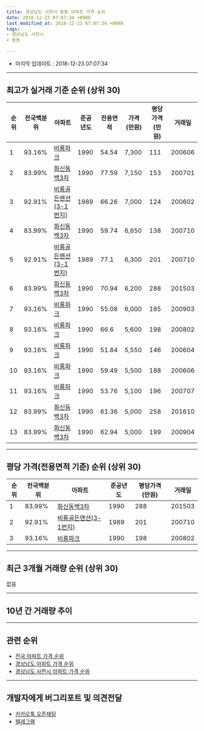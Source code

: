 ```yaml
---
title: 경상남도 사천시 동동 아파트 가격 순위
date: 2018-12-23 07:07:34 +0900
last_modified_at: 2018-12-23 07:07:34 +0900
tags:
- 경상남도 사천시
- 동동

---
```


* 마지막 업데이트 : 2018-12-23 07:07:34

---

## 최고가 실거래 기준 순위 (상위 30)


|순위|전국백분위|아파트|준공년도|전용면적|가격(만원)|평당가격(만원)|거래일|
|---|---|---|---|---|---|---|---|
|1|93.16%|[비룡파크](https://search.naver.com/search.naver?query=%EA%B2%BD%EC%83%81%EB%82%A8%EB%8F%84+%EC%82%AC%EC%B2%9C%EC%8B%9C+%EB%8F%99%EB%8F%99+%EB%B9%84%EB%A3%A1%ED%8C%8C%ED%81%AC)|1990|54.54|7,300|111|200606|
|2|83.99%|[화신동백3차](https://search.naver.com/search.naver?query=%EA%B2%BD%EC%83%81%EB%82%A8%EB%8F%84+%EC%82%AC%EC%B2%9C%EC%8B%9C+%EB%8F%99%EB%8F%99+%ED%99%94%EC%8B%A0%EB%8F%99%EB%B0%B13%EC%B0%A8)|1990|77.59|7,150|153|200701|
|3|92.91%|[비룡골든맨션(3-1번지)](https://search.naver.com/search.naver?query=%EA%B2%BD%EC%83%81%EB%82%A8%EB%8F%84+%EC%82%AC%EC%B2%9C%EC%8B%9C+%EB%8F%99%EB%8F%99+%EB%B9%84%EB%A3%A1%EA%B3%A8%EB%93%A0%EB%A7%A8%EC%85%98%283-1%EB%B2%88%EC%A7%80%29)|1989|66.26|7,000|124|200602|
|4|83.99%|[화신동백3차](https://search.naver.com/search.naver?query=%EA%B2%BD%EC%83%81%EB%82%A8%EB%8F%84+%EC%82%AC%EC%B2%9C%EC%8B%9C+%EB%8F%99%EB%8F%99+%ED%99%94%EC%8B%A0%EB%8F%99%EB%B0%B13%EC%B0%A8)|1990|59.74|6,650|138|200710|
|5|92.91%|[비룡골든맨션(3-1번지)](https://search.naver.com/search.naver?query=%EA%B2%BD%EC%83%81%EB%82%A8%EB%8F%84+%EC%82%AC%EC%B2%9C%EC%8B%9C+%EB%8F%99%EB%8F%99+%EB%B9%84%EB%A3%A1%EA%B3%A8%EB%93%A0%EB%A7%A8%EC%85%98%283-1%EB%B2%88%EC%A7%80%29)|1989|77.1|6,300|201|200710|
|6|83.99%|[화신동백3차](https://search.naver.com/search.naver?query=%EA%B2%BD%EC%83%81%EB%82%A8%EB%8F%84+%EC%82%AC%EC%B2%9C%EC%8B%9C+%EB%8F%99%EB%8F%99+%ED%99%94%EC%8B%A0%EB%8F%99%EB%B0%B13%EC%B0%A8)|1990|70.94|6,200|288|201503|
|7|93.16%|[비룡파크](https://search.naver.com/search.naver?query=%EA%B2%BD%EC%83%81%EB%82%A8%EB%8F%84+%EC%82%AC%EC%B2%9C%EC%8B%9C+%EB%8F%99%EB%8F%99+%EB%B9%84%EB%A3%A1%ED%8C%8C%ED%81%AC)|1990|55.08|6,000|185|200903|
|8|93.16%|[비룡파크](https://search.naver.com/search.naver?query=%EA%B2%BD%EC%83%81%EB%82%A8%EB%8F%84+%EC%82%AC%EC%B2%9C%EC%8B%9C+%EB%8F%99%EB%8F%99+%EB%B9%84%EB%A3%A1%ED%8C%8C%ED%81%AC)|1990|66.6|5,600|198|200802|
|9|93.16%|[비룡파크](https://search.naver.com/search.naver?query=%EA%B2%BD%EC%83%81%EB%82%A8%EB%8F%84+%EC%82%AC%EC%B2%9C%EC%8B%9C+%EB%8F%99%EB%8F%99+%EB%B9%84%EB%A3%A1%ED%8C%8C%ED%81%AC)|1990|51.84|5,550|146|200604|
|10|93.16%|[비룡파크](https://search.naver.com/search.naver?query=%EA%B2%BD%EC%83%81%EB%82%A8%EB%8F%84+%EC%82%AC%EC%B2%9C%EC%8B%9C+%EB%8F%99%EB%8F%99+%EB%B9%84%EB%A3%A1%ED%8C%8C%ED%81%AC)|1990|59.49|5,500|188|200606|
|11|93.16%|[비룡파크](https://search.naver.com/search.naver?query=%EA%B2%BD%EC%83%81%EB%82%A8%EB%8F%84+%EC%82%AC%EC%B2%9C%EC%8B%9C+%EB%8F%99%EB%8F%99+%EB%B9%84%EB%A3%A1%ED%8C%8C%ED%81%AC)|1990|53.76|5,100|196|200707|
|12|83.99%|[화신동백3차](https://search.naver.com/search.naver?query=%EA%B2%BD%EC%83%81%EB%82%A8%EB%8F%84+%EC%82%AC%EC%B2%9C%EC%8B%9C+%EB%8F%99%EB%8F%99+%ED%99%94%EC%8B%A0%EB%8F%99%EB%B0%B13%EC%B0%A8)|1990|61.36|5,000|258|201610|
|13|83.99%|[화신동백3차](https://search.naver.com/search.naver?query=%EA%B2%BD%EC%83%81%EB%82%A8%EB%8F%84+%EC%82%AC%EC%B2%9C%EC%8B%9C+%EB%8F%99%EB%8F%99+%ED%99%94%EC%8B%A0%EB%8F%99%EB%B0%B13%EC%B0%A8)|1990|62.94|5,000|199|200904|


---

## 평당 가격(전용면적 기준) 순위 (상위 30)


|순위|전국백분위|아파트|준공년도|평당가격(만원)|거래일|
|---|---|---|---|---|---|
|1|83.99%|[화신동백3차](https://search.naver.com/search.naver?query=%EA%B2%BD%EC%83%81%EB%82%A8%EB%8F%84+%EC%82%AC%EC%B2%9C%EC%8B%9C+%EB%8F%99%EB%8F%99+%ED%99%94%EC%8B%A0%EB%8F%99%EB%B0%B13%EC%B0%A8)|1990|288|201503|
|2|92.91%|[비룡골든맨션(3-1번지)](https://search.naver.com/search.naver?query=%EA%B2%BD%EC%83%81%EB%82%A8%EB%8F%84+%EC%82%AC%EC%B2%9C%EC%8B%9C+%EB%8F%99%EB%8F%99+%EB%B9%84%EB%A3%A1%EA%B3%A8%EB%93%A0%EB%A7%A8%EC%85%98%283-1%EB%B2%88%EC%A7%80%29)|1989|201|200710|
|3|93.16%|[비룡파크](https://search.naver.com/search.naver?query=%EA%B2%BD%EC%83%81%EB%82%A8%EB%8F%84+%EC%82%AC%EC%B2%9C%EC%8B%9C+%EB%8F%99%EB%8F%99+%EB%B9%84%EB%A3%A1%ED%8C%8C%ED%81%AC)|1990|198|200802|


---

## 최근 3개월 거래량 순위 (상위 30)

없음

---

## 10년 간 거래량 추이


<div style="width:100%;">
    <canvas id="deal_progress" height="250"></canvas>
</div>

<script>
new Chart(document.getElementById("deal_progress"), {
    type: 'line',
    data: {
        labels: ['200812','200901','200902','200903','200904','200905','200906','200907','200908','200909','200910','200911','200912','201001','201002','201003','201004','201005','201006','201007','201008','201009','201010','201011','201012','201101','201102','201103','201104','201105','201106','201107','201108','201109','201110','201111','201112','201201','201202','201203','201204','201205','201206','201207','201208','201209','201210','201211','201212','201301','201302','201303','201304','201305','201306','201307','201308','201309','201310','201311','201312','201401','201402','201403','201404','201405','201406','201407','201408','201409','201410','201411','201412','201501','201502','201503','201504','201505','201506','201507','201508','201509','201510','201511','201512','201601','201602','201603','201604','201605','201606','201607','201608','201609','201610','201611','201612','201701','201702','201703','201704','201705','201706','201707','201708','201709','201710','201711','201712','201801','201802','201803','201804','201805','201806','201807','201808','201809','201810','201811','201812'],
        datasets: [{
            label: '실거래 수',
            pointRadius: 1,
            data: [1, 1, 0, 1, 1, 0, 1, 0, 0, 0, 2, 0, 1, 0, 0, 2, 0, 0, 0, 0, 0, 1, 0, 0, 0, 0, 0, 3, 0, 0, 0, 1, 0, 0, 0, 1, 0, 0, 1, 0, 1, 2, 1, 1, 1, 0, 2, 0, 1, 0, 0, 1, 1, 0, 0, 0, 1, 1, 0, 1, 0, 1, 0, 0, 0, 0, 0, 0, 0, 0, 0, 2, 0, 0, 0, 1, 1, 1, 1, 1, 1, 0, 0, 1, 0, 0, 0, 2, 0, 1, 2, 0, 0, 1, 1, 2, 1, 0, 1, 1, 0, 0, 0, 0, 0, 0, 0, 0, 1, 0, 0, 4, 1, 0, 1, 0, 0, 0, 0, 0, 0],
            borderColor: "rgba(255, 201, 14, 1)",
            backgroundColor: "rgba(255, 201, 14, 0.5)",
            fill: true,
        }]
    },
    options: {
        responsive: true,
        title: {
            display: true,
            text: '10년간 거래량 추이'
        },
        tooltips: {
            mode: 'index',
            intersect: false,
        },
        hover: {
            mode: 'nearest',
            intersect: true
        },
        scales: {
            xAxes: [{
                display: true,
                scaleLabel: {
                    display: true,
                    labelString: '년/월'
                }
            }],
            yAxes: [{
                display: true,
                ticks: {
                    suggestedMin: 0,
                },
                scaleLabel: {
                    display: true,
                    labelString: '실거래 수'
                }
            }]
        }
    }
});

</script>


---

## 관련 순위

- [전국 아파트 가격 순위](https://inasie.github.io/apt-ranking/전국)
- [경상남도 아파트 가격 순위](https://inasie.github.io/apt-ranking/경상남도)
- [경상남도 사천시 아파트 가격 순위](https://inasie.github.io/apt-ranking/경상남도-사천시)


---

## 개발자에게 버그리포트 및 의견전달

- [카카오톡 오픈채팅](https://open.kakao.com/o/gLJUAP4)
- [텔레그램](https://t.me/inasie)

